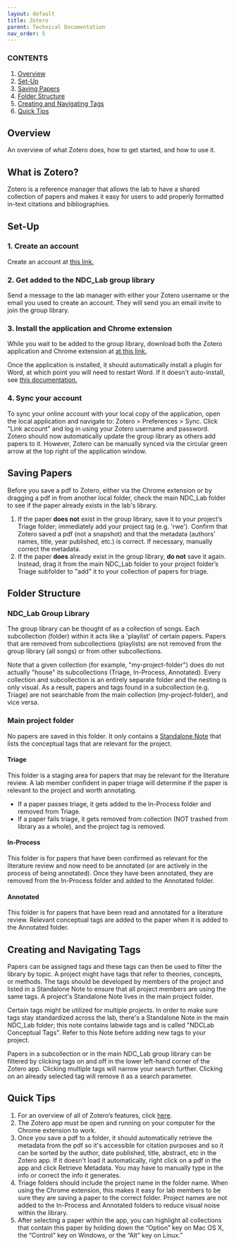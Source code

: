 ```yaml
---
layout: default
title: Zotero
parent: Technical Documentation
nav_order: 5
---
```


### CONTENTS
1. [Overview](#overview)
2. [Set-Up](#set-up)
3. [Saving Papers](#saving-papers)
4. [Folder Structure](#folder-structure)
5. [Creating and Navigating Tags](#creating-and-navigating-tags)
6. [Quick Tips](#quick-tips)


## Overview

An overview of what Zotero does, how to get started, and how to use it.

## What is Zotero?

Zotero is a reference manager that allows the lab to have a shared collection of papers and makes it easy for users to add properly formatted in-text citations and bibliographies. 

## Set-Up


### 1. Create an account

Create an account at [this link.](https://www.zotero.org/user/register) 

### 2. Get added to the NDC_Lab group library

Send a message to the lab manager with either your Zotero username or the email you used to create an account. They will send you an email invite to join the group library.

### 3. Install the application and Chrome extension

While you wait to be added to the group library, download both the Zotero application and Chrome extension at [at this link.](https://www.zotero.org/download/) 

Once the application is installed, it should automatically install a plugin for Word, at which point you will need to restart Word. If it doesn't auto-install, see [this documentation.](https://www.zotero.org/support/word_processor_plugin_manual_installation)

### 4. Sync your account

To sync your online account with your local copy of the application, open the local application and navigate to: Zotero > Preferences > Sync. Click "Link account" and log in using your Zotero username and password. Zotero should now automatically update the group library as others add papers to it. However, Zotero can be manually synced via the circular green arrow at the top right of the application window. 


## Saving Papers


Before you save a pdf to Zotero, either via the Chrome extension or by dragging a pdf in from another local folder, check the main NDC_Lab folder to see if the paper already exists in the lab's library. 

1. If the paper **does not** exist in the group library, save it to your project’s Triage folder; immediately add your project tag (e.g. 'rwe'). Confirm that Zotero saved a pdf (not a snapshot) and that the metadata (authors' names, title, year published, etc.) is correct. If necessary, manually correct the metadata.
2. If the paper **does** already exist in the group library, **do not** save it again. Instead, drag it from the main NDC_Lab folder to your project folder’s Triage subfolder to "add" it to your collection of papers for triage.
    

## Folder Structure


### NDC_Lab Group Library

The group library can be thought of as a collection of songs. Each subcollection (folder) within it acts like a 'playlist' of certain papers. Papers that are removed from subcollections (playlists) are not removed from the group library (all songs) or from other subcollections. 

Note that a given collection (for example, "my-project-folder") does do not actually "house" its subcollections (Triage, In-Process, Annotated). Every collection and subcollection is an entirely separate folder and the nesting is only visual. As a result, papers and tags found in a subcollection (e.g. Triage) are not searchable from the main collection (my-project-folder), and vice versa.

### Main project folder

No papers are saved in this folder. It only contains a [Standalone Note](https://www.zotero.org/support/notes) that lists the conceptual tags that are relevant for the project. 

#### Triage 

This folder is a staging area for papers that may be relevant for the literature review. A lab member confident in paper triage will determine if the paper is relevant to the project and worth annotating.

* If a paper passes triage, it gets added to the In-Process folder and removed from Triage.
* If a paper fails triage, it gets removed from collection (NOT trashed from library as a whole), and the project tag is removed.

#### In-Process

This folder is for papers that have been confirmed as relevant for the literature review and now need to be annotated (or are actively in the process of being annotated). Once they have been annotated, they are removed from the In-Process folder and added to the Annotated folder.

#### Annotated 

This folder is for papers that have been read and annotated for a literature review. Relevant conceptual tags are added to the paper when it is added to the Annotated folder.



## Creating and Navigating Tags


Papers can be assigned tags and these tags can then be used to filter the library by topic. A project might have tags that refer to theories, concepts, or methods. The tags should be developed by members of the project and listed in a Standalone Note to ensure that all project members are using the same tags. A project's Standalone Note lives in the main project folder.

Certain tags might be utilized for multiple projects. In order to make sure tags stay standardized across the lab, there's a Standalone Note in the main NDC_Lab folder; this note contains labwide tags and is called "NDCLab Conceptual Tags". Refer to this Note before adding new tags to your project.

Papers in a subcollection or in the main NDC_Lab group library can be filtered by clicking tags on and off in the lower left-hand corner of the Zotero app. Clicking multiple tags will narrow your search further. Clicking on an already selected tag will remove it as a search parameter. 




## Quick Tips


1. For an overview of all of Zotero’s features, click [here](https://www.zotero.org/support/quick_start_guide). 
2. The Zotero app must be open and running on your computer for the Chrome extension to work.
3. Once you save a pdf to a folder, it should automatically retrieve the metadata from the pdf so it's accessible for citation purposes and so it can be sorted by the author, date published, title, abstract, etc in the Zotero app. If it doesn't load it automatically, right click on a pdf in the app and click Retrieve Metadata. You may have to manually type in the info or correct the info it generates. 
4. Triage folders should include the project name in the folder name. When using the Chrome extension, this makes it easy for lab members to be sure they are saving a paper to the correct folder. Project names are not added to the In-Process and Annotated folders to reduce visual noise within the library.
5. After selecting a paper within the app, you can highlight all collections that contain this paper by holding down the “Option” key on Mac OS X, the “Control” key on Windows, or the “Alt” key on Linux.”

